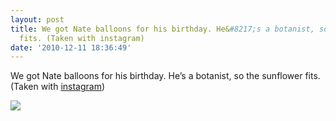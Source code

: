 ```yaml
---
layout: post
title: We got Nate balloons for his birthday. He&#8217;s a botanist, so the sunflower
  fits. (Taken with instagram)
date: '2010-12-11 18:36:49'
---
```


We got Nate balloons for his birthday. He’s a botanist, so the sunflower
fits. (Taken with [instagram](http://instagr.am))

![](http://www.tumblr.com/photo/1280/jsorge/2176392678/1/tumblr_lda11bCToG1qzpdrh)

